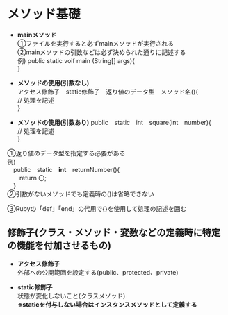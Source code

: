 # メソッド基礎

- **mainメソッド**  
  ①ファイルを実行すると必ずmainメソッドが実行される    
  ②mainメソッドの引数などは必ず決められた通りに記述する
  <br>
  例)
  public static voif main (String[] args){  
  }

- **メソッドの使用(引数なし)**  
  アクセス修飾子&emsp;static修飾子&emsp;返り値のデータ型&emsp;メソッド名(){  
  //  処理を記述  
  }

- **メソッドの使用(引数あり)**
    public&emsp;static&emsp;int&emsp;square(int&emsp;number){  
  //  処理を記述  
  }

①返り値のデータ型を指定する必要がある  
例)  
&emsp;public&emsp;static&emsp;**int**&emsp;returnNumber(){  
&emsp;&emsp;return 〇;  
&emsp;}  
②引数がないメソッドでも定義時の()は省略できない  

③Rubyの「def」「end」の代用で{}を使用して処理の記述を囲む

## 修飾子(クラス・メソッド・変数などの定義時に特定の機能を付加させるもの)
- **アクセス修飾子**  
  外部への公開範囲を設定する(public、protected、private)  
  
- **static修飾子**  
  状態が変化しないこと(クラスメソッド)  
  **※staticを付与しない場合はインスタンスメソッドとして定義する**
